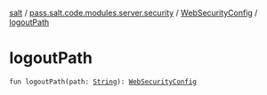 [salt](../../index.md) / [pass.salt.code.modules.server.security](../index.md) / [WebSecurityConfig](index.md) / [logoutPath](./logout-path.md)

# logoutPath

`fun logoutPath(path: `[`String`](https://kotlinlang.org/api/latest/jvm/stdlib/kotlin/-string/index.html)`): `[`WebSecurityConfig`](index.md)